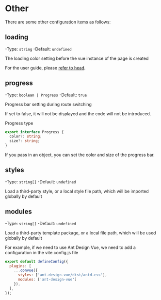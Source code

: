 # Other

There are some other configuration items as follows:

## loading

-Type: `string`
-Default: `undefined`

The loading color setting before the vue instance of the page is created

For the user guide, please [refer to head](/convue/zh/guide/head).

## progress

-Type: `boolean | Progress`
-Default: `true`

Progress bar setting during route switching

If set to false, it will not be displayed and the code will not be introduced.

Progress type
```ts
export interface Progress {
  color?: string;
  size?: string;
}
```

If you pass in an object, you can set the color and size of the progress bar.

## styles

-Type: `string[]`
-Default: `undefined`

Load a third-party style, or a local style file path, which will be imported globally by default


## modules

-Type: `string[]`
-Default: `undefined`

Load a third-party template package, or a local file path, which will be used globally by default

For example, if we need to use Ant Design Vue, we need to add a configuration in the vite.config.js file

```js
export default defineConfig({
  plugins: [
    ...convue({
      styles: ['ant-design-vue/dist/antd.css'],
      modules: ['ant-design-vue']
    }),
  ],
});
```
